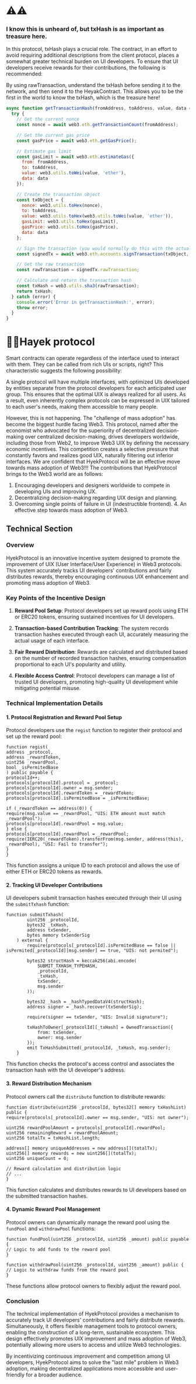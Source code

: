 # ⚠️⚠️

### I know this is unheard of, but txHash is as important as treasure here.

In this protocol, txHash plays a crucial role. The contract, in an effort to avoid requiring additional descriptions from the client protocol, places a somewhat greater technical burden on UI developers. To ensure that UI developers receive rewards for their contributions, the following is recommended:

By using rawTransaction, understand the txHash before sending it to the network, and then send it to the HeyakContract. This allows you to be the first in the world to know the txHash, which is the treasure here!

```javascript
async function getTransactionHash(fromAddress, toAddress, value, data = '') {
  try {
    // Get the current nonce
    const nonce = await web3.eth.getTransactionCount(fromAddress);

    // Get the current gas price
    const gasPrice = await web3.eth.getGasPrice();

    // Estimate gas limit
    const gasLimit = await web3.eth.estimateGas({
      from: fromAddress,
      to: toAddress,
      value: web3.utils.toWei(value, 'ether'),
      data: data
    });

    // Create the transaction object
    const txObject = {
      nonce: web3.utils.toHex(nonce),
      to: toAddress,
      value: web3.utils.toHex(web3.utils.toWei(value, 'ether')),
      gasLimit: web3.utils.toHex(gasLimit),
      gasPrice: web3.utils.toHex(gasPrice),
      data: data
    };

    // Sign the transaction (you would normally do this with the actual private key)
    const signedTx = await web3.eth.accounts.signTransaction(txObject, 'YOUR_PRIVATE_KEY');

    // Get the raw transaction
    const rawTransaction = signedTx.rawTransaction;

    // Calculate and return the transaction hash
    const txHash = web3.utils.sha3(rawTransaction);
    return txHash;
  } catch (error) {
    console.error('Error in getTransactionHash:', error);
    throw error;
  }
}

```





# 🧐🎨Hayek protocol

Smart contracts can operate regardless of the interface used to interact with them. They can be called from rich UIs or scripts, right? This characteristic suggests the following possibility: 

A single protocol will have multiple interfaces, with optimized UIs developed by entities separate from the protocol developers for each anticipated user group. This ensures that the optimal UIX is always realized for all users. As a result, even inherently complex protocols can be expressed in UIX tailored to each user's needs, making them accessible to many people. 

However, this is not happening. The "challenge of mass adoption" has become the biggest hurdle facing Web3. This protocol, named after the economist who advocated for the superiority of decentralized decision-making over centralized decision-making, drives developers worldwide, including those from Web2, to improve Web3 UIX by defining the necessary economic incentives. This competition creates a selective pressure that constantly favors and realizes good UIX, naturally filtering out inferior interfaces. We are confident that HyekProtocol will be an effective move towards mass adoption of Web3!!! The contributions that HyekProtocol brings to the Web3 world are as follows: 
1. Encouraging developers and designers worldwide to compete in developing UIs and improving UX.
2. Decentralizing decision-making regarding UIX design and planning.
3. Overcoming single points of failure in UI (indestructible frontend). 4. An effective step towards mass adoption of Web3.

## Technical Section

### Overview

HyekProtocol is an innovative incentive system designed to promote the improvement of UIX (User Interface/User Experience) in Web3 protocols. This system accurately tracks UI developers' contributions and fairly distributes rewards, thereby encouraging continuous UIX enhancement and promoting mass adoption of Web3.

### Key Points of the Incentive Design

1. **Reward Pool Setup**: 
Protocol developers set up reward pools using ETH or ERC20 tokens, ensuring sustained incentives for UI developers.

2. **Transaction-based Contribution Tracking**:
The system records transaction hashes executed through each UI, accurately measuring the actual usage of each interface.

3. **Fair Reward Distribution**:
Rewards are calculated and distributed based on the number of recorded transaction hashes, ensuring compensation proportional to each UI's popularity and utility.

4. **Flexible Access Control**:
Protocol developers can manage a list of trusted UI developers, promoting high-quality UI development while mitigating potential misuse.

### Technical Implementation Details

#### 1. Protocol Registration and Reward Pool Setup

Protocol developers use the `regist` function to register their protocol and set up the reward pool:

```solidity
function regist(
address _protocol,
address _rewardToken,
uint256 _rewardPool,
bool _isPermitedBase
) public payable {
protocolId++;
protocols[protocolId].protocol = _protocol;
protocols[protocolId].owner = msg.sender;
protocols[protocolId].rewardToken = _rewardToken;
protocols[protocolId].isPermitedBase = _isPermitedBase;

if (_rewardToken == address(0)) {
require(msg.value == _rewardPool, "UIS: ETH amount must match _rewardPool");
protocols[protocolId].rewardPool = msg.value;
} else {
protocols[protocolId].rewardPool = _rewardPool;
require(IERC20(_rewardToken).transferFrom(msg.sender, address(this), _rewardPool), "USI: Fail to transfer");
}
}
```

This function assigns a unique ID to each protocol and allows the use of either ETH or ERC20 tokens as rewards.

#### 2. Tracking UI Developer Contributions

UI developers submit transaction hashes executed through their UI using the `submitTxhash` function:

```solidity
function submitTxhash(
        uint256 _protocolId,
        bytes32 _txHash,
        address txSender,
        bytes memory txSenderSig
    ) external {
        require(protocols[_protocolId].isPermitedBase == false || isPermited[_protocolId][msg.sender] == true, "UIS: not permited");
        
        bytes32 structHash = keccak256(abi.encode(
            SUBMIT_TXHASH_TYPEHASH,
            _protocolId,
            _txHash,
            txSender,
            msg.sender
        ));

        bytes32 _hash = _hashTypedDataV4(structHash);
        address signer = _hash.recover(txSenderSig);

        require(signer == txSender, "UIS: Invalid signature");

        txHashToOwner[_protocolId][_txHash] = OwnedTransaction({
            from: txSender,
            owner: msg.sender
        });
        emit TxHashSubmitted(_protocolId, _txHash, msg.sender);
    }

```

This function checks the protocol's access control and associates the transaction hash with the UI developer's address.

#### 3. Reward Distribution Mechanism

Protocol owners call the `distribute` function to distribute rewards:

```solidity
function distribute(uint256 _protocolId, bytes32[] memory txHashList) public {
require(protocols[_protocolId].owner == msg.sender, "UIS: not owner");

uint256 rewardPoolAmount = protocols[_protocolId].rewardPool;
uint256 remainingReward = rewardPoolAmount;
uint256 totalTx = txHashList.length;

address[] memory uniqueAddresses = new address[](totalTx);
uint256[] memory rewards = new uint256[](totalTx);
uint256 uniqueCount = 0;

// Reward calculation and distribution logic
// ...
}
```

This function calculates and distributes rewards to UI developers based on the submitted transaction hashes.

#### 4. Dynamic Reward Pool Management

Protocol owners can dynamically manage the reward pool using the `fundPool` and `withdrawPool` functions:

```solidity
function fundPool(uint256 _protocolId, uint256 _amount) public payable {
// Logic to add funds to the reward pool
}

function withdrawPool(uint256 _protocolId, uint256 _amount) public {
// Logic to withdraw funds from the reward pool
}
```

These functions allow protocol owners to flexibly adjust the reward pool.

### Conclusion

The technical implementation of HyekProtocol provides a mechanism to accurately track UI developers' contributions and fairly distribute rewards. Simultaneously, it offers flexible management tools to protocol owners, enabling the construction of a long-term, sustainable ecosystem. This design effectively promotes UIX improvement and mass adoption of Web3, potentially allowing more users to access and utilize Web3 technologies.

By incentivizing continuous improvement and competition among UI developers, HyekProtocol aims to solve the "last mile" problem in Web3 adoption, making decentralized applications more accessible and user-friendly for a broader audience.
